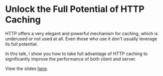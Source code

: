 # Unlock the Full Potential of HTTP Caching

HTTP offers a very elegant and powerful mechanism for caching,
which is underused or not used at all. Even those who use it don't
usually leverage its full potential.

In this talk, I show you how to take full advantage of HTTP caching
to significantly improve the performance of both client and server.

View the slides [here](http://thuva.github.com/http_caching).
